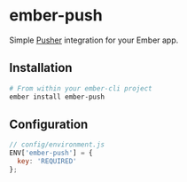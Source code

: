 # ember-push

Simple [Pusher](https://pusher.com/) integration for your Ember app.

## Installation

```bash
# From within your ember-cli project
ember install ember-push
```

## Configuration

```javascript
// config/environment.js
ENV['ember-push'] = {
  key: 'REQUIRED'
};
```
